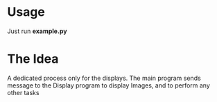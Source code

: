 Usage
=====

Just run **example.py**

The Idea
========

A dedicated process only for the displays. The main program sends message to the Display program to display Images, and to perform any other tasks


